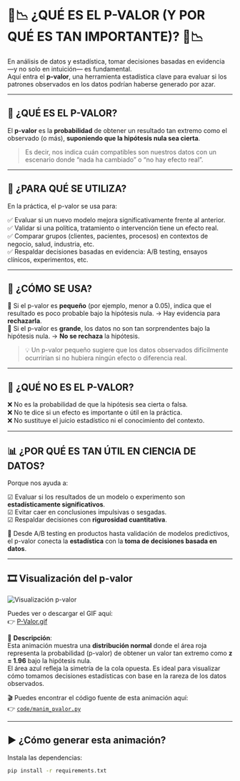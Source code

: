 # 🧪📉 ¿QUÉ ES EL P-VALOR (Y POR QUÉ ES TAN IMPORTANTE)? 🧪📉

En análisis de datos y estadística, tomar decisiones basadas en evidencia —y no solo en intuición— es fundamental.  
Aquí entra el **p-valor**, una herramienta estadística clave para evaluar si los patrones observados en los datos podrían haberse generado por azar.

---

## 🔎 ¿QUÉ ES EL P-VALOR?

El **p-valor** es la **probabilidad** de obtener un resultado tan extremo como el observado (o más), **suponiendo que la hipótesis nula sea cierta**.

> Es decir, nos indica cuán compatibles son nuestros datos con un escenario donde “nada ha cambiado” o “no hay efecto real”.

---

## 🎯 ¿PARA QUÉ SE UTILIZA?

En la práctica, el p-valor se usa para:

✅ Evaluar si un nuevo modelo mejora significativamente frente al anterior.  
✅ Validar si una política, tratamiento o intervención tiene un efecto real.  
✅ Comparar grupos (clientes, pacientes, procesos) en contextos de negocio, salud, industria, etc.  
✅ Respaldar decisiones basadas en evidencia: A/B testing, ensayos clínicos, experimentos, etc.

---

## 🔖 ¿CÓMO SE USA?

📌 Si el p-valor es **pequeño** (por ejemplo, menor a 0.05), indica que el resultado es poco probable bajo la hipótesis nula. → Hay evidencia para **rechazarla**.  
📌 Si el p-valor es **grande**, los datos no son tan sorprendentes bajo la hipótesis nula. → **No se rechaza** la hipótesis.

> 💡 Un p-valor pequeño sugiere que los datos observados difícilmente ocurrirían si no hubiera ningún efecto o diferencia real.

---

## 🚫 ¿QUÉ NO ES EL P-VALOR?

❌ No es la probabilidad de que la hipótesis sea cierta o falsa.  
❌ No te dice si un efecto es importante o útil en la práctica.  
❌ No sustituye el juicio estadístico ni el conocimiento del contexto.

---

## 📊 ¿POR QUÉ ES TAN ÚTIL EN CIENCIA DE DATOS?

Porque nos ayuda a:

☑ Evaluar si los resultados de un modelo o experimento son **estadísticamente significativos**.  
☑ Evitar caer en conclusiones impulsivas o sesgadas.  
☑ Respaldar decisiones con **rigurosidad cuantitativa**.

🎯 Desde A/B testing en productos hasta validación de modelos predictivos, el p-valor conecta la **estadística** con la **toma de decisiones basada en datos**.

---

## 🎞️ Visualización del p-valor

![Visualización p-valor](images/P-Valor.gif)

Puedes ver o descargar el GIF aquí:  
👉 [P-Valor.gif](images/P-Valor.gif)

📌 **Descripción**:  
Esta animación muestra una **distribución normal** donde el área roja representa la probabilidad (p-valor) de obtener un valor tan extremo como **z = 1.96** bajo la hipótesis nula.  
El área azul refleja la simetría de la cola opuesta. Es ideal para visualizar cómo tomamos decisiones estadísticas con base en la rareza de los datos observados.

🎬 Puedes encontrar el código fuente de esta animación aquí:  
👉 [`code/manim_pvalor.py`](code/manim_pvalor.py)

---

## ▶️ ¿Cómo generar esta animación?

Instala las dependencias:

```bash
pip install -r requirements.txt
